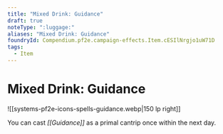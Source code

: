 ```yaml
---
title: "Mixed Drink: Guidance"
draft: true
noteType: ":luggage:"
aliases: "Mixed Drink: Guidance"
foundryId: Compendium.pf2e.campaign-effects.Item.cESIlNrgjo1uW71D
tags:
  - Item
---
```


# Mixed Drink: Guidance
![[systems-pf2e-icons-spells-guidance.webp|150 lp right]]

You can cast _[[Guidance]]_ as a primal cantrip once within the next day.
